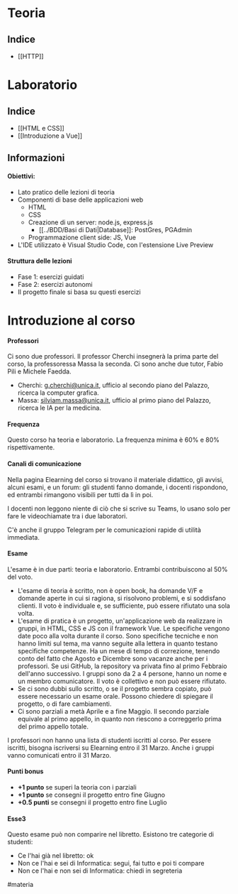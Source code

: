 # Teoria

## Indice

* [[HTTP]]

# Laboratorio
## Indice

* [[HTML e CSS]]
* [[Introduzione a Vue]]
## Informazioni

#### Obiettivi:
* Lato pratico delle lezioni di teoria
* Componenti di base delle applicazioni web
	* HTML
	* CSS
	* Creazione di un server: node.js, express.js
		* [[../BDD/Basi di Dati|Database]]: PostGres, PGAdmin
	* Programmazione client side: JS, Vue
* L'IDE utilizzato è Visual Studio Code, con l'estensione Live Preview
#### Struttura delle lezioni
* Fase 1: esercizi guidati
* Fase 2: esercizi autonomi
* Il progetto finale si basa su questi esercizi
# Introduzione al corso

#### Professori

Ci sono due professori. Il professor Cherchi insegnerà la prima parte del corso, la professoressa Massa la seconda. Ci sono anche due tutor, Fabio Pili e Michele Faedda.
* Cherchi: g.cherchi@unica.it, ufficio al secondo piano del Palazzo, ricerca la computer grafica.
* Massa: silviam.massa@unica.it, ufficio al primo piano del Palazzo, ricerca le IA per la medicina.

#### Frequenza

Questo corso ha teoria e laboratorio. La frequenza minima è 60% e 80% rispettivamente.

#### Canali di comunicazione

Nella pagina Elearning del corso si trovano il materiale didattico, gli avvisi, alcuni esami, e un forum: gli studenti fanno domande, i docenti rispondono, ed entrambi rimangono visibili per tutti da lì in poi.

I docenti non leggono niente di ciò che si scrive su Teams, lo usano solo per fare le videochiamate tra i due laboratori.

C'è anche il gruppo Telegram per le comunicazioni rapide di utilità immediata.

#### Esame

L'esame è in due parti: teoria e laboratorio. Entrambi contribuiscono al 50% del voto.
* L'esame di teoria è scritto, non è open book, ha domande V/F e domande aperte in cui si ragiona, si risolvono problemi, e si soddisfano clienti. Il voto è individuale e, se sufficiente, può essere rifiutato una sola volta.
* L'esame di pratica è un progetto, un'applicazione web da realizzare in gruppi, in HTML, CSS e JS con il framework Vue. Le specifiche vengono date poco alla volta durante il corso. Sono specifiche tecniche e non hanno limiti sul tema, ma vanno seguite alla lettera in quanto testano specifiche competenze. Ha un mese di tempo di correzione, tenendo conto del fatto che Agosto e Dicembre sono vacanze anche per i professori. Se usi GitHub, la repository va privata fino al primo Febbraio dell'anno successivo. I gruppi sono da 2 a 4 persone, hanno un nome e un membro comunicatore. Il voto è collettivo e non può essere rifiutato.
* Se ci sono dubbi sullo scritto, o se il progetto sembra copiato, può essere necessario un esame orale. Possono chiedere di spiegare il progetto, o di fare cambiamenti.
* Ci sono parziali a metà Aprile e a fine Maggio. Il secondo parziale equivale al primo appello, in quanto non riescono a correggerlo prima del primo appello totale.

I professori non hanno una lista di studenti iscritti al corso. Per essere iscritti, bisogna iscriversi su Elearning entro il 31 Marzo. Anche i gruppi vanno comunicati entro il 31 Marzo.

#### Punti bonus
* **+1 punto** se superi la teoria con i parziali
* **+1 punto** se consegni il progetto entro fine Giugno
* **+0.5 punti** se consegni il progetto entro fine Luglio

#### Esse3

Questo esame può non comparire nel libretto. Esistono tre categorie di studenti:
* Ce l'hai già nel libretto: ok
* Non ce l'hai e sei di Informatica: segui, fai tutto e poi ti compare
* Non ce l'hai e non sei di Informatica: chiedi in segreteria

#materia